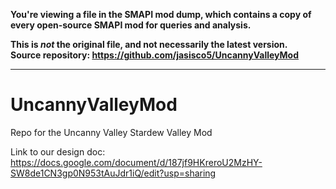 **You're viewing a file in the SMAPI mod dump, which contains a copy of every open-source SMAPI mod
for queries and analysis.**

**This is _not_ the original file, and not necessarily the latest version.**  
**Source repository: https://github.com/jasisco5/UncannyValleyMod**

----

# UncannyValleyMod
Repo for the Uncanny Valley Stardew Valley Mod

Link to our design doc: https://docs.google.com/document/d/187jf9HKreroU2MzHY-SW8de1CN3gp0N953tAuJdr1iQ/edit?usp=sharing 
